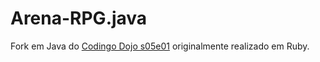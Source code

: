 # Arena-RPG.java

Fork em Java do [Codingo Dojo s05e01](https://github.com/yodojo/arena-rpg-s05e01) originalmente realizado em Ruby.

